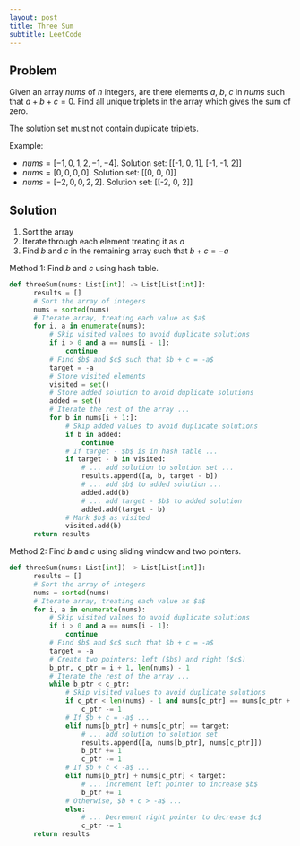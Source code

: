```yaml
---
layout: post
title: Three Sum
subtitle: LeetCode
---
```


## Problem
Given an array $nums$ of $n$ integers, are there elements $a$, $b$, $c$ in $nums$ such that $a + b + c = 0$. Find all unique triplets in the array which gives the sum of zero.

The solution set must not contain duplicate triplets.

Example:
* $nums = [-1, 0, 1, 2, -1, -4]$. Solution set: [[-1, 0, 1], [-1, -1, 2]]
* $nums = [0, 0, 0, 0]$. Solution set: [[0, 0, 0]]
* $nums = [-2, 0, 0, 2, 2]$. Solution set: [[-2, 0, 2]]

## Solution
1. Sort the array
2. Iterate through each element treating it as $a$
3. Find $b$ and $c$ in the remaining array such that $b + c = -a$

Method 1: Find $b$ and $c$ using hash table.
```python
def threeSum(nums: List[int]) -> List[List[int]]:
      results = []
      # Sort the array of integers
      nums = sorted(nums)
      # Iterate array, treating each value as $a$
      for i, a in enumerate(nums):
          # Skip visited values to avoid duplicate solutions
          if i > 0 and a == nums[i - 1]:
              continue
          # Find $b$ and $c$ such that $b + c = -a$
          target = -a
          # Store visited elements
          visited = set()
          # Store added solution to avoid duplicate solutions
          added = set()
          # Iterate the rest of the array ...
          for b in nums[i + 1:]:
              # Skip added values to avoid duplicate solutions
              if b in added:
                  continue
              # If target - $b$ is in hash table ...
              if target - b in visited:
                  # ... add solution to solution set ...
                  results.append([a, b, target - b])
                  # ... add $b$ to added solution ...
                  added.add(b)
                  # ... add target - $b$ to added solution
                  added.add(target - b)
              # Mark $b$ as visited
              visited.add(b)
      return results
```

Method 2: Find $b$ and $c$ using sliding window and two pointers.
```python
def threeSum(nums: List[int]) -> List[List[int]]:
      results = []
      # Sort the array of integers
      nums = sorted(nums)
      # Iterate array, treating each value as $a$
      for i, a in enumerate(nums):
          # Skip visited values to avoid duplicate solutions
          if i > 0 and a == nums[i - 1]:
              continue
          # Find $b$ and $c$ such that $b + c = -a$
          target = -a
          # Create two pointers: left ($b$) and right ($c$)
          b_ptr, c_ptr = i + 1, len(nums) - 1
          # Iterate the rest of the array ...
          while b_ptr < c_ptr:
              # Skip visited values to avoid duplicate solutions
              if c_ptr < len(nums) - 1 and nums[c_ptr] == nums[c_ptr + 1]:
                  c_ptr -= 1
              # If $b + c = -a$ ...
              elif nums[b_ptr] + nums[c_ptr] == target:
                  # ... add solution to solution set
                  results.append([a, nums[b_ptr], nums[c_ptr]])
                  b_ptr += 1
                  c_ptr -= 1
              # If $b + c < -a$ ...
              elif nums[b_ptr] + nums[c_ptr] < target:
                  # ... Increment left pointer to increase $b$
                  b_ptr += 1
              # Otherwise, $b + c > -a$ ...
              else:
                  # ... Decrement right pointer to decrease $c$
                  c_ptr -= 1
      return results
```
